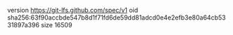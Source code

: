 version https://git-lfs.github.com/spec/v1
oid sha256:63f90accbde547b8d1f71fd6de59dd81adcd0e4e2efb3e80a64cb5331897a396
size 16509
